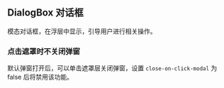 <div class="demo-header">
<p class="overviewicon">
  <span class="wapi-tips-dialog"/>
</p>

## DialogBox 对话框

<nova-uxlink widget-name="DialogBox"></nova-uxlink>

模态对话框，在浮层中显示，引导用户进行相关操作。
</div>

### 点击遮罩时不关闭弹窗

默认弹窗打开后，可以单击遮罩层关闭弹窗，设置 `close-on-click-modal` 为 false 后将禁用该功能。

<nova-demo-view link="dialog-box/close-on-click-modal"></nova-demo-view>

<br>
